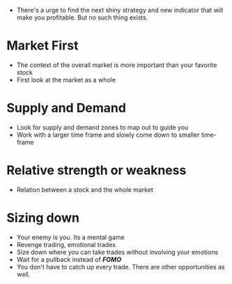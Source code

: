 ---
---

- There's a urge to find the next shiny strategy and new indicator that will make you profitable. But no such thing exists.

# Market First
- The context of the overall market is more important than your favorite stock
- First look at the market as a whole

# Supply and Demand
- Look for supply and demand zones to map out to guide you
- Work with a larger time frame and slowly come down to smaller time-frame

# Relative strength or weakness
- Relation between a stock and the whole market

# Sizing down
- Your enemy is you. Its a mental game
- Revenge trading, emotional trades
- Size down where you can take trades without involving your emotions
- Wait for a pullback instead of ***FOMO***
- You don't have to catch up every trade. There are other opportunities as well.